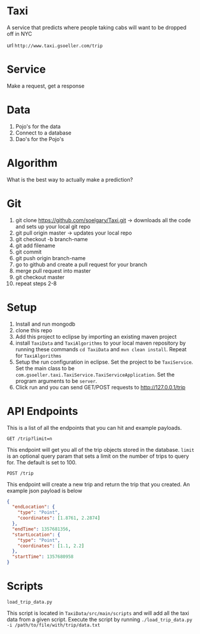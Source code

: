 Taxi
====

A service that predicts where people taking cabs will want to be dropped off in NYC

url ```http://www.taxi.gsoeller.com/trip```

Service
=======

Make a request, get a response

Data
====

1. Pojo's for the data
2. Connect to a database
3. Dao's for the Pojo's

Algorithm
=========

What is the best way to actually make a prediction?


Git
===

1. git clone https://github.com/soelgary/Taxi.git -> downloads all the code and sets up your local git repo
2. git pull origin master -> updates your local repo
3. git checkout -b branch-name
4. git add filename
5. git commit 
6. git push origin branch-name
7. go to github and create a pull request for your branch
8. merge pull request into master
9. git checkout master
10. repeat steps 2-8

Setup
=====

1. Install and run mongodb
2. clone this repo
3. Add this project to eclipse by importing an existing maven project
4. install ```TaxiData``` and ```TaxiAlgorithms``` to your local maven repository by running these commands ```cd TaxiData``` and ```mvn clean install```. Repeat for ```TaxiAlgorithms```
5. Setup the run configuration in eclipse. Set the project to be ```TaxiService```. Set the main class to be ```com.gsoeller.taxi.TaxiService.TaxiServiceApplication```. Set the program arguments to be ```server```.
6. Click run and you can send GET/POST requests to http://127.0.0.1/trip


API Endpoints
=============

This is a list of all the endpoints that you can hit and example payloads.

```
GET /trip?limit=n
```


This endpoint will get you all of the trip objects stored in the database. ```limit``` is an optional query param that sets a limit on the number of trips to query for. The default is set to 100.

```
POST /trip
```

This endpoint will create a new trip and return the trip that you created. An example json payload is below

```json
{
  "endLocation": {
    "type": "Point",
    "coordinates": [1.8761, 2.2874]
  }, 
  "endTime": 1357681356, 
  "startLocation": {
    "type": "Point",
    "coordinates": [1.1, 2.2]
  }, 
  "startTime": 1357680958
}
```

Scripts
=======

```
load_trip_data.py
```

This script is located in ```TaxiData/src/main/scripts``` and will add all the taxi data from a given script. Execute the script by running  ```./load_trip_data.py -i /path/to/file/with/trip/data.txt```


















